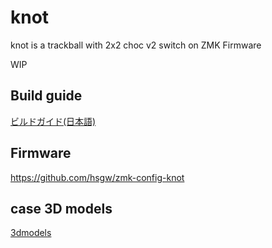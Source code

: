 # knot

knot is a trackball with 2x2 choc v2 switch on ZMK Firmware

WIP

## Build guide

[ビルドガイド(日本語)](knot_build_guide_jp.md)

## Firmware

https://github.com/hsgw/zmk-config-knot

## case 3D models

[3dmodels](3dmodels/)
